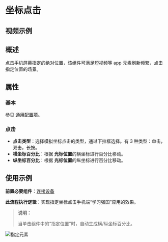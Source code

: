 # 坐标点击

## 视频示例

## 概述

点击手机屏幕指定的绝对位置，该组件可满足短视频等 app 元素刷新频繁，点击指定位置的场景。

## 属性

### 基本

参见 [通用配置项](../Appendix/CommonConfigurationItems.md)。

### 点击

- **点击类型**：选择模拟坐标点击的类型，通过下拉框选择。有 3 种类型：单击，双击，长按。
- **横坐标百分比**：根据 **光标位置**的横坐标进行百分比移动。
- **纵坐标百分比**：根据 **光标位置**的纵坐标进行百分比移动。

## 使用示例

**前置必要组件**：[连接设备](./MobileConnect.md)

**此流程执行逻辑**：实现指定坐标点击手机端“学习强国”应用的效果。

> **说明：**
>
> 当单击组件中的“指定位置”时，自动生成横/纵坐标百分比。

![指定元素](https://docimages.blob.core.chinacloudapi.cn/images/Activities/tap20201222.png)
